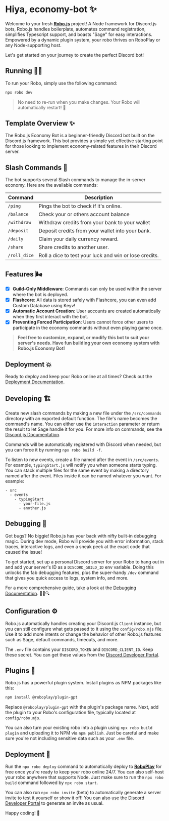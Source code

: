 # Hiya, economy-bot ✨

Welcome to your fresh **[Robo.js](https://github.com/Wave-Play/robo)** project! A Node framework for Discord.js bots, Robo.js handles boilerplate, automates command registration, simplifies Typescript support, and boasts "Sage" for easy interactions. Empowered by a dynamic plugin system, your robo thrives on RoboPlay or any Node-supporting host.

Let's get started on your journey to create the perfect Discord bot!

## Running 🏃‍♂️

To run your Robo, simply use the following command:

```bash
npx robo dev
```

> No need to re-run when you make changes. Your Robo will automatically restart! 🔄

## Template Overview ✨

The Robo.js Economy Bot is a beginner-friendly Discord bot built on the Discord.js framework. This bot provides a simple yet effective starting point for those looking to implement economy-related features in their Discord server.

## Slash Commands 🦈

The bot supports several Slash commands to manage the in-server economy. Here are the available commands:

| Command      | Description                                            |
| ------------ | ------------------------------------------------------ |
| `/ping`      | Pings the bot to check if it's online.                 |
| `/balance`   | Check your or others account balance                   |
| `/withdraw`  | Withdraw credits from your bank to your wallet         |
| `/deposit`   | Deposit credits from your wallet into your bank.       |
| `/daily`     | Claim your daily currency reward.                      |
| `/share`     | Share credits to another user.                         |
| `/roll_dice` | Roll a dice to test your luck and win or lose credits. |

## Features 🌬️

- [x] **Guild-Only Middleware**: Commands can only be used within the server where the bot is deployed.
- [x] **Flashcore**: All data is stored safely with Flashcore, you can even add Custom Database using Keyv!
- [x] **Automatic Account Creation**: User accounts are created automatically when they first interact with the bot.
- [x] **Preventing Forced Participation**: Users cannot force other users to participate in the economy commands without even playing game once.

> **Feel free to customize, expand, or modify this bot to suit your server's needs. Have fun building your own economy system with Robo.js Economy Bot!**

## Deployment 💥

Ready to deploy and keep your Robo online at all times? Check out the [Deployment Documentation](<[#deployment](https://github.com/Wave-Play/robo/blob/main/docs/hosting.md)>).

## Developing 🏗️

Create new slash commands by making a new file under the `/src/commands` directory with an exported default function. The file's name becomes the command's name. You can either use the `interaction` parameter or return the result to let Sage handle it for you. For more info on commands, see the [Discord.js Documentation](https://discord.js.org/#/docs/main/stable/general/welcome).

Commands will be automatically registered with Discord when needed, but you can force it by running `npx robo build -f`.

To listen to new events, create a file named after the event in `/src/events`. For example, `typingStart.js` will notify you when someone starts typing. You can stack multiple files for the same event by making a directory named after the event. Files inside it can be named whatever you want. For example:

```
- src
  - events
    - typingStart
      - your-file.js
      - another.js
```

## Debugging 🐞

Got bugs? No biggie! Robo.js has your back with nifty built-in debugging magic. During dev mode, Robo will provide you with error information, stack traces, interactive logs, and even a sneak peek at the exact code that caused the issue!

To get started, set up a personal Discord server for your Robo to hang out in and add your server's ID as a `DISCORD_GUILD_ID` env variable. Doing this unlocks the fab debugging features, plus the super-handy `/dev` command that gives you quick access to logs, system info, and more.

For a more comprehensive guide, take a look at the [Debugging Documentation](https://github.com/Wave-Play/robo/blob/main/docs/advanced/debugging.md). 🕵️‍♀️🔍

## Configuration ⚙️

Robo.js automatically handles creating your Discord.js `Client` instance, but you can still configure what gets passed to it using the `config/robo.mjs` file. Use it to add more intents or change the behavior of other Robo.js features such as Sage, default commands, timeouts, and more.

The `.env` file contains your `DISCORD_TOKEN` and `DISCORD_CLIENT_ID`. Keep these secret. You can get these values from the [Discord Developer Portal](https://discord.com/developers/applications).

## Plugins 🔌

Robo.js has a powerful plugin system. Install plugins as NPM packages like this:

```bash
npm install @roboplay/plugin-gpt
```

Replace `@roboplay/plugin-gpt` with the plugin's package name. Next, add the plugin to your Robo's configuration file, typically located at `config/robo.mjs`.

You can also turn your existing robo into a plugin using `npx robo build plugin` and uploading it to NPM via `npm publish`. Just be careful and make sure you're not including sensitive data such as your `.env` file.

## Deployment 🚀

Run the `npx robo deploy` command to automatically deploy to **[RoboPlay](https://roboplay.dev)** for free once you're ready to keep your robo online 24/7. You can also self-host your robo anywhere that supports Node. Just make sure to run the `npx robo build` command followed by `npx robo start`.

You can also run `npx robo invite` (beta) to automatically generate a server invite to test it yourself or show it off! You can also use the [Discord Developer Portal](https://discord.com/developers/applications) to generate an invite as usual.

Happy coding! 🎉
